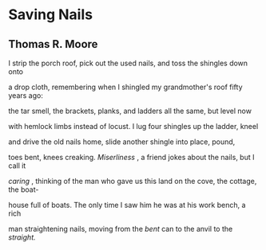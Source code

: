 # Saving Nails
## Thomas R. Moore
I strip the porch roof, pick out the used
nails, and toss the shingles down onto

a drop cloth, remembering when I shingled
my grandmother's roof fifty years ago:

the tar smell, the brackets, planks, and
ladders all the same, but level now

with hemlock limbs instead of locust.
I lug four shingles up the ladder, kneel

and drive the old nails home, slide
another shingle into place, pound,

toes bent, knees creaking. _Miserliness_ ,
a friend jokes about the nails, but I call it

 _caring_ , thinking of the man who gave
us this land on the cove, the cottage, the boat-

house full of boats. The only time I saw
him he was at his work bench, a rich

man straightening nails, moving from
the _bent_ can to the anvil to the _straight._